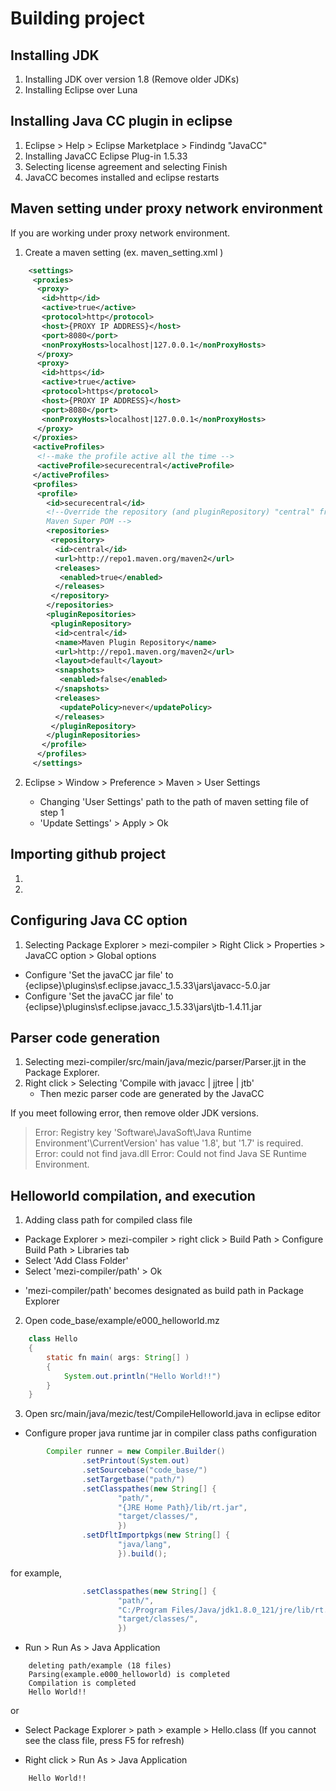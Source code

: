 # Building project

## Installing JDK
1. Installing JDK over version 1.8 (Remove older JDKs)
2. Installing Eclipse over Luna


## Installing Java CC plugin in eclipse

1. Eclipse > Help > Eclipse Marketplace > Findindg "JavaCC"
2. Installing JavaCC Eclipse Plug-in 1.5.33
3. Selecting license agreement and selecting Finish
4. JavaCC becomes installed and eclipse restarts

## Maven setting under proxy network environment

If you are working under proxy network environment.

1. Create a maven setting (ex. maven_setting.xml )

```xml
    <settings>
     <proxies>
      <proxy>
       <id>http</id>
       <active>true</active>
       <protocol>http</protocol>
       <host>{PROXY IP ADDRESS}</host>
       <port>8080</port>
       <nonProxyHosts>localhost|127.0.0.1</nonProxyHosts>
      </proxy>
      <proxy>
       <id>https</id>
       <active>true</active>
       <protocol>https</protocol>
       <host>{PROXY IP ADDRESS}</host>
       <port>8080</port>
       <nonProxyHosts>localhost|127.0.0.1</nonProxyHosts>
      </proxy>
     </proxies>
     <activeProfiles>
      <!--make the profile active all the time -->
      <activeProfile>securecentral</activeProfile>
     </activeProfiles>
     <profiles>
      <profile>
        <id>securecentral</id>
        <!--Override the repository (and pluginRepository) "central" from the
        Maven Super POM -->
        <repositories>
         <repository>
          <id>central</id>
          <url>http://repo1.maven.org/maven2</url>
          <releases>
           <enabled>true</enabled>
          </releases>
         </repository>
        </repositories>
        <pluginRepositories>
         <pluginRepository>
          <id>central</id>
          <name>Maven Plugin Repository</name>
          <url>http://repo1.maven.org/maven2</url>
          <layout>default</layout>
          <snapshots>
           <enabled>false</enabled>
          </snapshots>
          <releases>
           <updatePolicy>never</updatePolicy>
          </releases>
         </pluginRepository>
        </pluginRepositories>
       </profile>
      </profiles>
     </settings>
```

2. Eclipse > Window > Preference > Maven > User Settings

   * Changing 'User Settings' path to the path of maven setting file of step 1
   * 'Update Settings' > Apply > Ok


## Importing github project

1.
2.


## Configuring Java CC option

1. Selecting Package Explorer > mezi-compiler > Right Click > Properties > JavaCC option > Global options
 * Configure 'Set the javaCC jar file' to {eclipse}\plugins\sf.eclipse.javacc_1.5.33\jars\javacc-5.0.jar
 * Configure 'Set the javaCC jar file' to {eclipse}\plugins\sf.eclipse.javacc_1.5.33\jars\jtb-1.4.11.jar


## Parser code generation

1. Selecting mezi-compiler/src/main/java/mezic/parser/Parser.jjt in the Package Explorer.
2. Right click > Selecting 'Compile with javacc | jjtree | jtb'
   - Then mezic parser code are generated by the JavaCC

If you meet following error, then remove older JDK versions.
>Error: Registry key 'Software\JavaSoft\Java Runtime Environment'\CurrentVersion'
>has value '1.8', but '1.7' is required.
>Error: could not find java.dll
>Error: Could not find Java SE Runtime Environment.



## Helloworld compilation, and execution   

1. Adding class path for compiled class file
  * Package Explorer > mezi-compiler > right click > Build Path > Configure Build Path > Libraries tab
  * Select 'Add Class Folder'
  * Select 'mezi-compiler/path' > Ok
   - 'mezi-compiler/path' becomes designated as build path in Package Explorer

2. Open code_base/example/e000_helloworld.mz

```java
    class Hello
    {
    	static fn main( args: String[] )
    	{
    		System.out.println("Hello World!!")
    	}
    }
```

3. Open src/main/java/mezic/test/CompileHelloworld.java in eclipse editor
  - Configure proper java runtime jar in compiler class paths configuration

```java
        Compiler runner = new Compiler.Builder()
        		.setPrintout(System.out)
        		.setSourcebase("code_base/")
        		.setTargetbase("path/")
                .setClasspathes(new String[] {
                		"path/",
                		"{JRE Home Path}/lib/rt.jar",
                		"target/classes/",
                		})
                .setDfltImportpkgs(new String[] {
                		"java/lang",
                		}).build();
```

for example,

```java
                .setClasspathes(new String[] {
                		"path/",
                		"C:/Program Files/Java/jdk1.8.0_121/jre/lib/rt.jar",
                		"target/classes/",
                		})
```

  - Run > Run As > Java Application		

```
    deleting path/example (18 files)
    Parsing(example.e000_helloworld) is completed
    Compilation is completed
    Hello World!!
```

or

  - Select Package Explorer > path > example > Hello.class
    (If you cannot see the class file, press F5 for refresh)

  - Right click > Run As > Java Application

```
    Hello World!!
```
